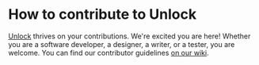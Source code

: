 # How to contribute to Unlock

[Unlock](https://unlock-protocol.com) thrives on your contributions. We're excited you are here! Whether you are a software developer,
a designer, a writer, or a tester, you are welcome. You can find our contributor guidelines [on our wiki](https://github.com/unlock-protocol/unlock/wiki/Getting-Started).
